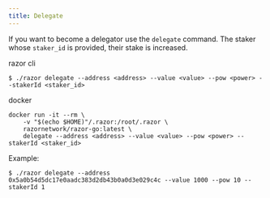 ```yaml
---
title: Delegate
---
```


If you want to become a delegator use the `delegate` command. The staker whose `staker_id` is provided, their stake is increased.

razor cli

```
$ ./razor delegate --address <address> --value <value> --pow <power> --stakerId <staker_id>
```

docker

```
docker run -it --rm \
    -v "$(echo $HOME)"/.razor:/root/.razor \
    razornetwork/razor-go:latest \
    delegate --address <address> --value <value> --pow <power> --stakerId <staker_id>
```

Example:

```
$ ./razor delegate --address 0x5a0b54d5dc17e0aadc383d2db43b0a0d3e029c4c --value 1000 --pow 10 --stakerId 1
```
